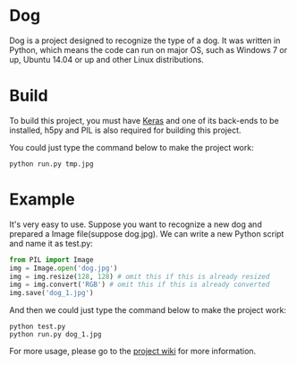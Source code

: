 # Dog

Dog is a project designed to recognize the type of a dog. It was written in Python, which means the code can run on major OS, such as Windows 7 or up, Ubuntu 14.04 or up and other Linux distributions.

# Build

To build this project, you must have [Keras](https://github.com/fchollet/keras#installation) and one of its back-ends to be installed, h5py and PIL is also required for building this project.

You could just type the command below to make the project work:

```shell
python run.py tmp.jpg
```

# Example

It's very easy to use. Suppose you want to recognize a new dog and prepared a Image file(suppose dog.jpg). We can write a new Python script and name it as test.py:

```Python
from PIL import Image
img = Image.open('dog.jpg')
img = img.resize(128, 128) # omit this if this is already resized
img = img.convert('RGB') # omit this if this is already converted
img.save('dog_1.jpg')
```

And then we could just type the command below to make the project work:

```shell
python test.py
python run.py dog_1.jpg
```

For more usage, please go to the [project wiki](https://github.com/peterjc123/SMU-JWC-API/wiki) for more information.